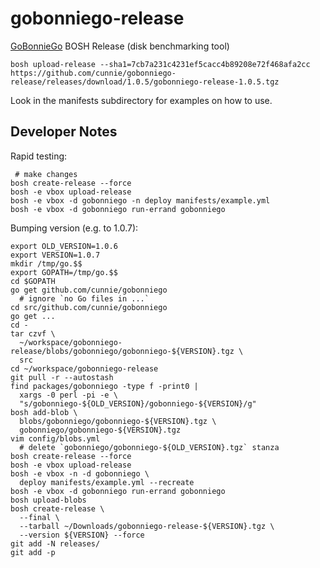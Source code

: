 # gobonniego-release

[GoBonnieGo](https://github.com/cunnie/gobonniego) BOSH Release (disk benchmarking tool)

```
bosh upload-release --sha1=7cb7a231c4231ef5cacc4b89208e72f468afa2cc https://github.com/cunnie/gobonniego-release/releases/download/1.0.5/gobonniego-release-1.0.5.tgz
```

Look in the manifests subdirectory for examples on how to use.

## Developer Notes

Rapid testing:

```
 # make changes
bosh create-release --force
bosh -e vbox upload-release
bosh -e vbox -d gobonniego -n deploy manifests/example.yml
bosh -e vbox -d gobonniego run-errand gobonniego
```

Bumping version (e.g. to 1.0.7):

```
export OLD_VERSION=1.0.6
export VERSION=1.0.7
mkdir /tmp/go.$$
export GOPATH=/tmp/go.$$
cd $GOPATH
go get github.com/cunnie/gobonniego
  # ignore `no Go files in ...`
cd src/github.com/cunnie/gobonniego
go get ...
cd -
tar czvf \
  ~/workspace/gobonniego-release/blobs/gobonniego/gobonniego-${VERSION}.tgz \
  src
cd ~/workspace/gobonniego-release
git pull -r --autostash
find packages/gobonniego -type f -print0 |
  xargs -0 perl -pi -e \
  "s/gobonniego-${OLD_VERSION}/gobonniego-${VERSION}/g"
bosh add-blob \
  blobs/gobonniego/gobonniego-${VERSION}.tgz \
  gobonniego/gobonniego-${VERSION}.tgz
vim config/blobs.yml
  # delete `gobonniego/gobonniego-${OLD_VERSION}.tgz` stanza
bosh create-release --force
bosh -e vbox upload-release
bosh -e vbox -n -d gobonniego \
  deploy manifests/example.yml --recreate
bosh -e vbox -d gobonniego run-errand gobonniego
bosh upload-blobs
bosh create-release \
  --final \
  --tarball ~/Downloads/gobonniego-release-${VERSION}.tgz \
  --version ${VERSION} --force
git add -N releases/
git add -p
```